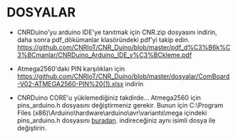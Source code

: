 DOSYALAR
===========================================
- CNRDuino'yu arduino IDE'ye tanıtmak için CNR.zip dosyasını indirin, daha sonra pdf_dökümanlar klasöründeki pdf'yi takip edin.
https://github.com/CNRIoT/CNR_Duino/blob/master/pdf_d%C3%B6k%C3%BCmanlar/CNRDuino_Arduino_IDE_y%C3%BCkleme.pdf

- Atmega2560'daki PIN karşılıkları için https://github.com/CNRIoT/CNR_Duino/blob/master/dosyalar/ComBoard-V02-ATMEGA2560-PIN%20(1).xlsx
indirin
- CNRDuino CORE'u yüklemediğiniz takdirde...  Atmega2560 için pins_arduino.h dosyasını değiştirmeniz gerekir. 
Bunun için C:\Program Files (x86)\Arduino\hardware\arduino\avr\variants\mega  içindeki pins_arduino.h dosyasını [buradan](https://github.com/CNRIoT/CNR_Duino/blob/master/dosyalar/pins_arduino.h). indireceğiniz aynı isimli dosya ile değiştirin. 
